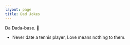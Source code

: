 ```yaml
---
layout: page
title: Dad Jokes
---
```


Da Dada-base. 💯 

- Never date a tennis player, Love means nothing to them.
